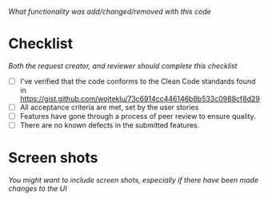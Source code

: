 
*What functionality was add/changed/removed with this code*

# Checklist

_Both the request creator, and reviewer should complete this checklist_

- [ ] I've verified that the code conforms to the Clean Code standards found in https://gist.github.com/wojteklu/73c6914cc446146b8b533c0988cf8d29
- [ ] All acceptance criteria are met, set by the user stories
- [ ] Features have gone through a process of peer review to ensure quality.
- [ ] There are no known defects in the submitted features.

# Screen shots

_You might want to include screen shots, especially if there have been made changes to the UI_
